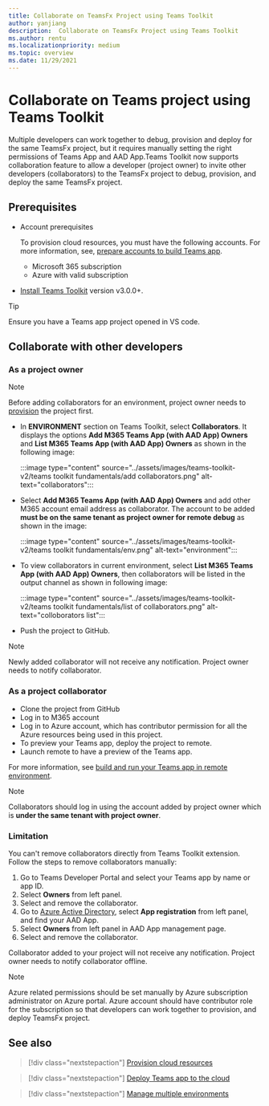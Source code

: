 ```yaml
---
title: Collaborate on TeamsFx Project using Teams Toolkit
author: yanjiang
description:  Collaborate on TeamsFx Project using Teams Toolkit
ms.author: rentu
ms.localizationpriority: medium
ms.topic: overview
ms.date: 11/29/2021
---
```


# Collaborate on Teams project using Teams Toolkit

Multiple developers can work together to debug, provision and deploy for the same TeamsFx project, but it requires manually setting the right permissions of Teams App and AAD App.Teams Toolkit now supports collaboration feature to allow a developer (project owner) to invite other developers (collaborators) to the TeamsFx project to debug, provision, and deploy the same TeamsFx project.

## Prerequisites

* Account prerequisites

    To provision cloud resources, you must have the following accounts. For more information, see, [prepare accounts to build Teams app](accounts.md).

    * Microsoft 365 subscription
    * Azure with valid subscription

* [Install Teams Toolkit](https://marketplace.visualstudio.com/items?itemName=TeamsDevApp.ms-teams-vscode-extension) version v3.0.0+.

> [!TIP]
> Ensure you have a Teams app project opened in VS code.

## Collaborate with other developers

### As a project owner

> [!NOTE]
> Before adding collaborators for an environment, project owner needs to [provision](provision.md) the project first.

* In **ENVIRONMENT** section on Teams Toolkit, select **Collaborators**. It displays the options **Add M365 Teams App (with AAD App) Owners** and **List M365 Teams App (with AAD App) Owners** as shown in the following image:

  :::image type="content" source="../assets/images/teams-toolkit-v2/teams toolkit fundamentals/add collaborators.png" alt-text="collaborators":::

* Select **Add M365 Teams App (with AAD App) Owners** and add other M365 account email address as collaborator. The account to be added **must be on the same tenant as project owner for remote debug** as shown in the image:

  :::image type="content" source="../assets/images/teams-toolkit-v2/teams toolkit fundamentals/env.png" alt-text="environment":::

* To view collaborators in current environment, select **List M365 Teams App (with AAD App) Owners**, then collaborators will be listed in the output channel as shown in following image:

  :::image type="content" source="../assets/images/teams-toolkit-v2/teams toolkit fundamentals/list of collaborators.png" alt-text="colloborators list":::

* Push the project to GitHub.

> [!NOTE]
> Newly added collaborator will not receive any notification. Project owner needs to notify collaborator.

### As a project collaborator

* Clone the project from GitHub
* Log in to M365 account
* Log in to Azure account, which has contributor permission for all the Azure resources being used in this project.
* To preview your Teams app, deploy the project to remote.
* Launch remote to have a preview of the Teams app.

For more information, see [build and run your Teams app in remote environment](/microsoftteams/platform/sbs-gs-javascript?tabs=vscode%2Cvsc%2Cviscode%2Cvcode&tutorial-step=3&branch).

> [!NOTE]
> Collaborators should log in using the account added by project owner which is **under the same tenant with project owner**.

### Limitation

You can't remove collaborators directly from Teams Toolkit extension. Follow the steps to remove collaborators manually:

  1. Go to Teams Developer Portal and select your Teams app by name or app ID.
  2. Select **Owners** from left panel.
  3. Select and remove the collaborator.
  4. Go to [Azure Active Directory](https://ms.portal.azure.com/#blade/Microsoft_AAD_IAM/ActiveDirectoryMenuBlade/RegisteredApps), select **App registration** from left panel, and find your AAD App.
  5. Select **Owners** from left panel in AAD App management page.
  6. Select and remove the collaborator.

Collaborator added to your project will not receive any notification. Project owner needs to notify collaborator offline.

> [!NOTE]
> Azure related permissions should be set manually by Azure subscription administrator on Azure portal. Azure account should have contributor role for the subscription so that developers can work together to provision, and deploy TeamsFx project.

## See also

> [!div class="nextstepaction"]
> [Provision cloud resources](provision.md)

> [!div class="nextstepaction"]
> [Deploy Teams app to the cloud](deploy.md)

> [!div class="nextstepaction"]
> [Manage multiple environments](TeamsFx-multi-env.md)
